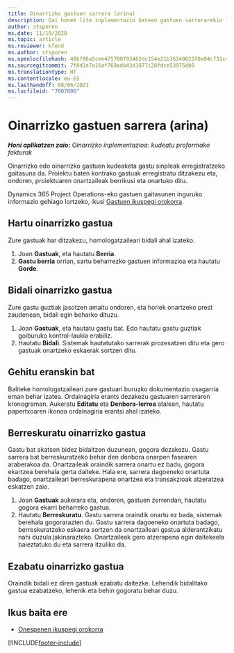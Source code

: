 ```yaml
---
title: Oinarrizko gastuen sarrera (arina)
description: Gai honek lite inplementazio batean gastuen sarrerarekin lan egiteko moduari buruzko informazioa eskaintzen du.
author: stsporen
ms.date: 11/19/2020
ms.topic: article
ms.reviewer: kfend
ms.author: stsporen
ms.openlocfilehash: 48bf86a5cee475708f93462dc154e21b36240023f0a94cf31c49e9a096951736
ms.sourcegitcommit: 7f8d1e7a16af769adb43d1877c28fdce53975db8
ms.translationtype: HT
ms.contentlocale: eu-ES
ms.lasthandoff: 08/06/2021
ms.locfileid: "7007806"
---
```

# <a name="expense-entry-lite"></a>Oinarrizko gastuen sarrera (arina)

_**Honi aplikatzen zaio:** Oinarrizko inplementazioa: kudeatu proformako fakturak_

Oinarrizko edo oinarrizko gastuen kudeaketa gastu sinpleak erregistratzeko gaitasuna da. Proiektu baten kontrako gastuak erregistratu ditzakezu eta, ondoren, proiektuaren onartzaileak berrikusi eta onartuko ditu.

Dynamics 365 Project Operations-eko gastuen gaitasunen inguruko informazio gehiago lortzeko, ikusi [Gastuen ikuspegi orokorra](expense-overview.md).

## <a name="capture-a-basic-expense"></a>Hartu oinarrizko gastua

Zure gastuak har ditzakezu, homologatzaileari bidali ahal izateko.

1. Joan **Gastuak**, eta hautatu **Berria**.
2. **Gastu berria** orrian, sartu beharrezko gastuen informazioa eta hautatu **Gorde**.

## <a name="submit-a-basic-expense"></a>Bidali oinarrizko gastua

Zure gastu guztiak jasotzen amaitu ondoren, eta horiek onartzeko prest zaudenean, bidali egin beharko dituzu.

1. Joan **Gastuak**, eta hautatu gastu bat. Edo hautatu gastu guztiak goiburuko kontrol-laukia erabiliz.
2. Hautatu **Bidali**. Sistemak hautatutako sarrerak prozesatzen ditu eta gero gastuak onartzeko eskaerak sortzen ditu.

## <a name="add-an-attachment"></a>Gehitu eranskin bat

Baliteke homologatzaileari zure gastuari buruzko dokumentazio osagarria eman behar izatea. Ordainagiria erants dezakezu gastuaren sarreraren kronograman. Aukeratu **Editatu** eta **Denbora-lerroa** atalean, hautatu papertxoaren ikonoa ordainagiria erantsi ahal izateko.

## <a name="recall-a-basic-expense"></a>Berreskuratu oinarrizko gastua

Gastu bat akatsen bidez bidaltzen duzunean, gogora dezakezu. Gastu sarrera bat berreskuratzeko behar den denbora onarpen fasearen araberakoa da.  Onartzaileak oraindik sarrera onartu ez badu, gogora ekartzea berehala gerta daiteke. Hala ere, sarrera dagoeneko onartuta badago, onartzaileari berreskurapena onartzea eta transakzioak atzeratzea eskatzen zaio.

1. Joan **Gastuak** aukerara eta, ondoren, gastuen zerrendan, hautatu gogora ekarri beharreko gastua.
2. Hautatu **Berreskuratu**. Gastu sarrera oraindik onartu ez bada, sistemak berehala gogorarazten du. Gastu sarrera dagoeneko onartuta badago, berreskuratzeko eskaera sortzen da onartzaileari gastua alderantzikatu nahi duzula jakinarazteko. Onartzaileak gero atzerapena egin daitekeela baieztatuko du eta sarrera itzuliko da.

## <a name="delete-a-basic-expense"></a>Ezabatu oinarrizko gastua

Oraindik bidali ez diren gastuak ezabatu daitezke. Lehendik bidalitako gastua ezabatzeko, lehenik eta behin gogoratu behar duzu.

## <a name="see-also"></a>Ikus baita ere

- [Onespenen ikuspegi orokorra](../approvals/approvals-overview.md)


[!INCLUDE[footer-include](../includes/footer-banner.md)]